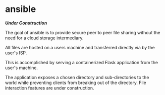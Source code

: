 # ansible

***Under Construction***

The goal of ansible is to provide secure peer to peer file sharing without the need for a cloud storage intermediary.

All files are hosted on a users machine and transferred directly via by the user's ISP.

This is accomplished by serving a containerized Flask application from the user's machine. 

The application exposes a chosen directory and sub-directories to the world while preventing clients from breaking out of the directory. File interaction features are under construction.
